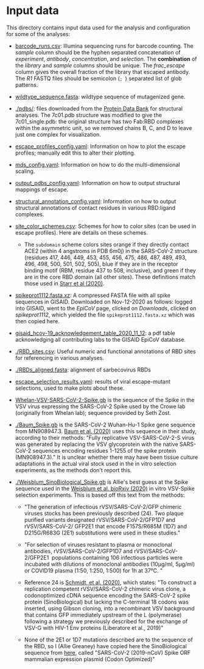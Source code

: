 # Input data

This directory contains input data used for the analysis and configuration for some of the analyses:

 - [barcode_runs.csv](barcode_runs.csv): Illumina sequencing runs for barcode counting.
   The *sample* column should be the hyphen separated concatenation of *experiment*, *antibody*, *concentration*, and *selection*.
   The **combination** of the *library* and *sample* columns should be unique.
   The *frac_escape* column gives the overall fraction of the library that escaped antibody.
   The *R1* FASTQ files should be semicolon (`; `) separated list of glob patterns.

 - [wildtype_sequence.fasta](wildtype_sequence.fasta): wildtype sequence of mutagenized gene.

 - [./pdbs/](pdbs): files downloaded from the [Protein Data Bank](https://www.rcsb.org/) for structural analyses. The 7c01.pdb structure was modified to give the 7c01_single.pdb: the original structure has two Fab:RBD complexes within the asymmetric unit, so we removed chains B, C, and D to leave just one complex for visualization.

 - [escape_profiles_config.yaml](escape_profiles_config.yaml): Information on how to plot the escape profiles; manually edit this to alter their plotting.

 - [mds_config.yaml](mds_config.yaml): Information on how to do the multi-dimensional scaling.

 - [output_pdbs_config.yaml](output_pdbs_config.yaml): Information on how to output structural mappings of escape.
 
 - [structural_annotation_config.yaml](structural_annotation_config.yaml): Information on how to output structural annotations of contact residues in various RBD:ligand complexes.

 - [site_color_schemes.csv](site_color_schemes.csv): Schemes for how to color sites (can be used in escape profiles). Here are details on these schemes.

   - The `subdomain` scheme colors sites orange if they directly contact ACE2 (within 4 angstroms in PDB 6m0j) in the SARS-CoV-2 structure (residues 417, 446, 449, 453, 455, 456, 475, 486, 487, 489, 493, 496, 498, 500, 501, 502, 505), blue if they are in the receptor binding motif (RBM, residue 437 to 508, inclusive), and green if they are in the core RBD domain (all other sites). These definitions match those used in [Starr et al (2020)](https://www.cell.com/cell/fulltext/S0092-8674(20)31003-5).

 -  [spikeprot1112.fasta.xz](spikeprot1112.fasta.xz): A compressed FASTA file with all spike sequences in GISAID. Downloaded on Nov-12-2020 as follows: logged into GISAID, went to the *EpiCoV* page, clicked on *Downloads*, clicked on *spikeprot1112*, which yielded the file `spikeprot1112.fasta.xz` which was then copied here.
 
  - [gisaid_hcov-19_acknowledgement_table_2020_11_12](gisaid_hcov-19_acknowledgement_table_2020_11_12): a pdf table acknowledging all contributing labs to the GISAID EpiCoV database.

 - [./RBD_sites.csv](RBD_sites.csv): Useful numeric and functional annotations of RBD sites for referencing in various analyses.

 - [./RBDs_aligned.fasta](RBDs_aligned.fasta): alignment of sarbecovirus RBDs

 - [escape_selection_results.yaml](escape_selection_results.yaml): results of viral escape-mutant selections, used to make plots about these.

 - [Whelan-VSV-SARS-CoV-2-Spike.gb](Whelan-VSV-SARS-CoV-2-Spike.gb) is the sequence of the Spike in the VSV virus expressing the SARS-CoV-2 Spike used by the Crowe lab (originally from Whelan lab); sequence provided by Seth Zost.

 - [./Baum_Spike.gb](Baum_Spike.gb) is the SARS-CoV-2 Wuhan-Hu-1 Spike gene sequence from MN908947.3. [Baum et al. (2020)](https://science.sciencemag.org/content/369/6506/1014) uses this sequence in their study, according to their methods: "Fully replicative VSV-SARS-CoV-2-S virus was generated by replacing the VSV glycoprotein with the native SARS-CoV-2 sequences encoding residues 1-1255 of the spike protein (MN908947.3)." It is unclear whether there may have been tissue culture adaptations in the actual viral stock used in the in vitro selection experiments, as the methods don't report this.

 - [./Weisblum_SinoBiological_Spike.gb](Weisblum_SinoBiological_Spike.gb) is Allie's best guess at the Spike sequence used in the [Weisblum et al. bioRxiv (2020)](https://www.biorxiv.org/content/10.1101/2020.07.21.214759v1.full) in vitro VSV-Spike selection experiments. This is based off this text from the methods:

   * "The generation of infectious rVSV/SARS-CoV-2/GFP chimeric viruses
     stocks has been previously described (24). Two plaque purified
     variants designated rVSV/SARS-CoV-2/GFP1D7 and rVSV/SARS-CoV-2/
     GFP2E1 that encode F157S/R685M (1D7) and D215G/R683G (2E1)
     substitutions were used in these studies."

   * "For selection of viruses resistant to plasma or monoclonal
     antibodies, rVSV/SARS-CoV-2/GFP1D7 and rVSV/SARS-CoV-2/GFP2E1 
     populations containing 106 infectious particles were incubated with
     dilutions of monoclonal antibodies (10μg/ml, 5μg/ml) or COVID19
     plasma (1:50, 1:250, 1:500) for 1h at 37°C. "

   * Reference 24 is [Schmidt, et al. (2020)](https://rupress.org/jem/article/217/11/e20201181/151961/Measuring-SARS-CoV-2-neutralizing-antibody), which states:
     "To construct a replication competent rVSV/SARS-CoV-2 chimeric virus clone, a codonoptimized cDNA sequence encoding the SARS-CoV-2 spike protein (SinoBiological) but lacking the C-terminal 18 codons was inserted, using Gibson cloning, into a recombinant VSV background that contains GFP immediately upstream of the L (polymerase) following a strategy we previously described for the exchange of VSV-G with HIV-1 Env proteins (Liberatore et al., 2019)"

   * None of the 2E1 or 1D7 mutations described are to the sequence of the RBD, so I (Allie Greaney) have copied here the SinoBiological sequence from [here](https://www.sinobiological.com/cdna-clone/2019-ncov-cov-spike-vg40589-ut), called "SARS-CoV-2 (2019-nCoV) Spike ORF mammalian expression plasmid (Codon Optimized)"
